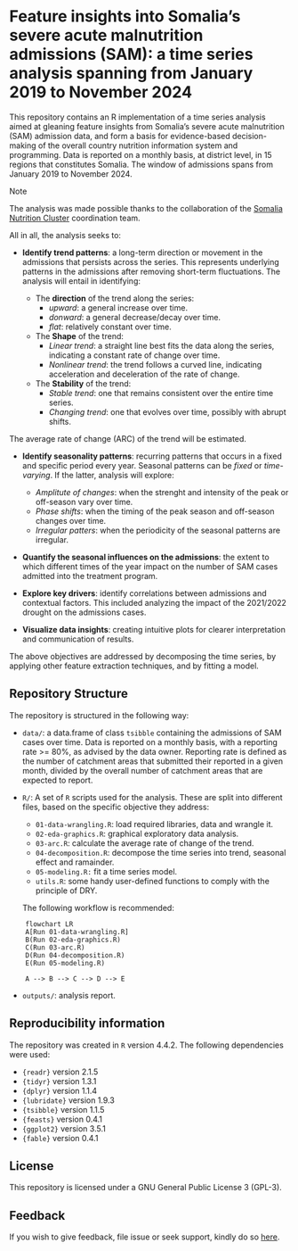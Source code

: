 

# Feature insights into Somalia’s severe acute malnutrition admissions (SAM): a time series analysis spanning from January 2019 to November 2024

This repository contains an R implementation of a time series analysis
aimed at gleaning feature insights from Somalia’s severe acute
malnutrition (SAM) admission data, and form a basis for evidence-based
decision-making of the overall country nutrition information system and
programming. Data is reported on a monthly basis, at district level, in
15 regions that constitutes Somalia. The window of admissions spans from
January 2019 to November 2024.

> [!NOTE]
>
> The analysis was made possible thanks to the collaboration of the
> [Somalia Nutrition
> Cluster](https://response.reliefweb.int/somalia/nutrition)
> coordination team.

All in all, the analysis seeks to:

- **Identify trend patterns**: a long-term direction or movement in the
  admissions that persists across the series. This represents underlying
  patterns in the admissions after removing short-term fluctuations. The
  analysis will entail in identifying:

  - The **direction** of the trend along the series:
    - *upward*: a general increase over time.
    - *donward*: a general decrease/decay over time.
    - *flat*: relatively constant over time.
  - The **Shape** of the trend:
    - *Linear trend*: a straight line best fits the data along the
      series, indicating a constant rate of change over time.
    - *Nonlinear trend*: the trend follows a curved line, indicating
      acceleration and deceleration of the rate of change.
  - The **Stability** of the trend:
    - *Stable trend*: one that remains consistent over the entire time
      series.
    - *Changing trend*: one that evolves over time, possibly with abrupt
      shifts.

The average rate of change (ARC) of the trend will be estimated.

- **Identify seasonality patterns**: recurring patterns that occurs in a
  fixed and specific period every year. Seasonal patterns can be *fixed*
  or *time-varying*. If the latter, analysis will explore:

  - *Amplitute of changes*: when the strenght and intensity of the peak
    or off-season vary over time.
  - *Phase shifts*: when the timing of the peak season and off-season
    changes over time.
  - *Irregular patters*: when the periodicity of the seasonal patterns
    are irregular.

- **Quantify the seasonal influences on the admissions**: the extent to
  which different times of the year impact on the number of SAM cases
  admitted into the treatment program.

- **Explore key drivers**: identify correlations between admissions and
  contextual factors. This included analyzing the impact of the
  2021/2022 drought on the admissions cases.

- **Visualize data insights**: creating intuitive plots for clearer
  interpretation and communication of results.

The above objectives are addressed by decomposing the time series, by
applying other feature extraction techniques, and by fitting a model.

## Repository Structure

The repository is structured in the following way:

- `data/`: a data.frame of class `tsibble` containing the admissions of
  SAM cases over time. Data is reported on a monthly basis, with a
  reporting rate \>= 80%, as advised by the data owner. Reporting rate
  is defined as the number of catchment areas that submitted their
  reported in a given month, divided by the overall number of catchment
  areas that are expected to report.
- `R/`: A set of `R` scripts used for the analysis. These are split into
  different files, based on the specific objective they address:
  - `01-data-wrangling.R`: load required libraries, data and wrangle it.
  - `02-eda-graphics.R`: graphical exploratory data analysis.
  - `03-arc.R`: calculate the average rate of change of the trend.
  - `04-decomposition.R`: decompose the time series into trend, seasonal
    effect and ramainder.
  - `05-modeling.R:` fit a time series model.
  - `utils.R`: some handy user-defined functions to comply with the
    principle of DRY.

  The following workflow is recommended:

``` mermaid
    flowchart LR
    A[Run 01-data-wrangling.R] 
    B(Run 02-eda-graphics.R)
    C(Run 03-arc.R)
    D(Run 04-decomposition.R)
    E(Run 05-modeling.R)

    A --> B --> C --> D --> E
```

- `outputs/`: analysis report.

## Reproducibility information

The repository was created in `R` version 4.4.2. The following
dependencies were used:  
- `{readr}` version 2.1.5  
- `{tidyr}` version 1.3.1  
- `{dplyr}` version 1.1.4  
- `{lubridate}` version 1.9.3  
- `{tsibble}` version 1.1.5  
- `{feasts}` version 0.4.1  
- `{ggplot2}` version 3.5.1  
- `{fable}` version 0.4.1

## License

This repository is licensed under a GNU General Public License 3
(GPL-3).

## Feedback

If you wish to give feedback, file issue or seek support, kindly do so
[here](https://github.com/nutimes/som-sam-admit/issues).
